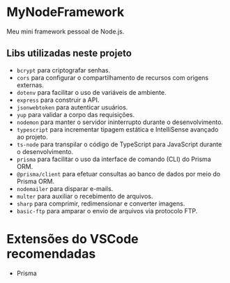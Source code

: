 # MyNodeFramework

Meu mini framework pessoal de Node.js.

## Libs utilizadas neste projeto

* `bcrypt` para criptografar senhas.
* `cors` para configurar o compartilhamento de recursos com origens externas.
* `dotenv` para facilitar o uso de variáveis de ambiente.
* `express` para construir a API.
* `jsonwebtoken` para autenticar usuários.
* `yup` para validar a corpo das requisições.
* `nodemon` para manter o servidor ininterrupto durante o desenvolvimento.
* `typescript` para incrementar tipagem estática e IntelliSense avançado ao projeto.
* `ts-node` para transpilar o código de TypeScript para JavaScript durante o desenvolvimento.
* `prisma` para facilitar o uso da interface de comando (CLI) do Prisma ORM.
* `@prisma/client` para efetuar consultas ao banco de dados por meio do Prisma ORM.
* `nodemailer` para disparar e-mails.
* `multer` para auxiliar o recebimento de arquivos.
* `sharp` para comprimir, redimensionar e converter imagens.
* `basic-ftp` para amparar o envio de arquivos via protocolo FTP.

# Extensões do VSCode recomendadas

* Prisma
